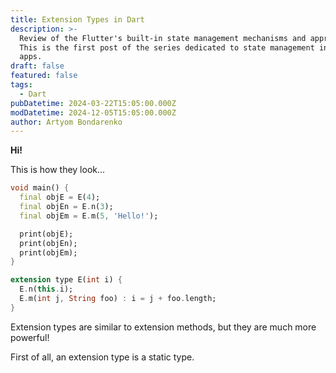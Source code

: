 ```yaml
---
title: Extension Types in Dart
description: >-
  Review of the Flutter's built-in state management mechanisms and approaches.
  This is the first post of the series dedicated to state management in Flutter
  apps.
draft: false
featured: false
tags:
  - Dart
pubDatetime: 2024-03-22T15:05:00.000Z
modDatetime: 2024-12-05T15:05:00.000Z
author: Artyom Bondarenko
---
```

**Hi!**

This is how they look...

```dart
void main() {
  final objE = E(4);
  final objEn = E.n(3);
  final objEm = E.m(5, 'Hello!');

  print(objE);
  print(objEn);
  print(objEm);
}

extension type E(int i) {
  E.n(this.i);
  E.m(int j, String foo) : i = j + foo.length;
}
```

Extension types are similar to extension methods, but they are much more powerful!

First of all, an extension type is a static type.



